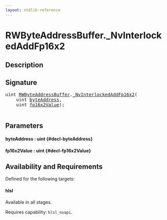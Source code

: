 ```yaml
---
layout: stdlib-reference
---
```


# RWByteAddressBuffer\.\_NvInterlockedAddFp16x2

## Description





## Signature 

<pre>
uint <a href="/stdlib-reference/types/RWByteAddressBuffer/index" class="code_type">RWByteAddressBuffer</a>.<a href="/stdlib-reference/types/RWByteAddressBuffer/NvInterlockedAddFp16x2">_NvInterlockedAddFp16x2</a>(
    uint <a href="/stdlib-reference/types/RWByteAddressBuffer/NvInterlockedAddFp16x2#decl-byteAddress" class="code_param">byteAddress</a>,
    uint <a href="/stdlib-reference/types/RWByteAddressBuffer/NvInterlockedAddFp16x2#decl-fp16x2Value" class="code_param">fp16x2Value</a>);

</pre>

## Parameters

#### byteAddress  : uint {#decl-byteAddress}
#### fp16x2Value  : uint {#decl-fp16x2Value}

## Availability and Requirements

Defined for the following targets:

#### hlsl
Available in all stages.

Requires capability: `hlsl_nvapi`.


